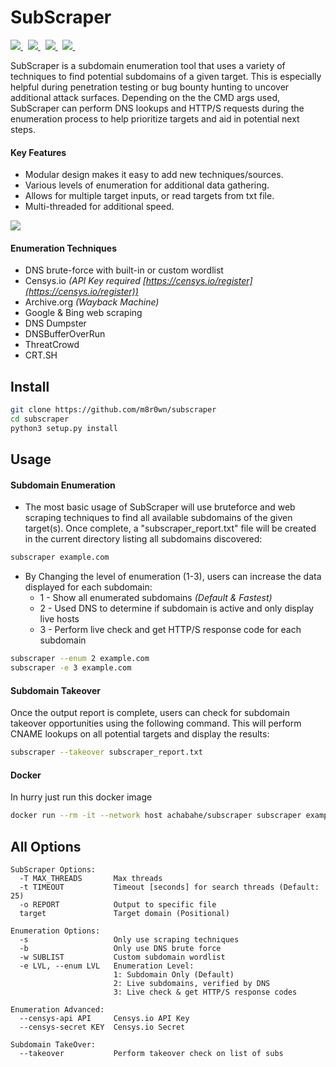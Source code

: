 # SubScraper
<p align="left">
    <a href="https://github.com/m8r0wn/subscraper/tree/master/subscraper/modules">
     <img src="https://img.shields.io/badge/Call%20for%20Modules-OPEN-green?style=plastic"/>
   </a>&nbsp;
    <a href="https://www.twitter.com/m8r0wn">
        <img src="https://img.shields.io/badge/Twitter-@m8r0wn-blue?style=plastic&logo=twitter"/>
    </a>&nbsp;
    <a href="https://github.com/sponsors/m8r0wn">
        <img src="https://img.shields.io/badge/Sponsor-GitHub-green?style=plastic&logo=github"/>
    </a>&nbsp;
    <a href="https://www.paypal.com/donate?hosted_button_id=68W8UCUF4SMTCn">
        <img src="https://img.shields.io/badge/Donate-PayPal-blue?style=plastic&logo=paypal"/>
    </a>&nbsp;
 </p>

SubScraper is a subdomain enumeration tool that uses a variety of techniques to find potential subdomains of a given target. This is especially helpful during penetration testing or bug bounty hunting to uncover additional attack surfaces. Depending on the the CMD args used, SubScraper can perform DNS lookups and HTTP/S requests during the enumeration process to help prioritize targets and aid in potential next steps.

#### Key Features
* Modular design makes it easy to add new techniques/sources.
* Various levels of enumeration for additional data gathering.
* Allows for multiple target inputs, or read targets from txt file.
* Multi-threaded for additional speed.

![](https://user-images.githubusercontent.com/13889819/59461972-a287ff80-8df0-11e9-9971-fb1cdf39471f.png)

#### Enumeration Techniques
* DNS brute-force with built-in or custom wordlist
* Censys.io *(API Key required [https://censys.io/register](https://censys.io/register))*
* Archive.org *(Wayback Machine)*
* Google & Bing web scraping
* DNS Dumpster
* DNSBufferOverRun
* ThreatCrowd
* CRT.SH

## Install
```bash
git clone https://github.com/m8r0wn/subscraper
cd subscraper
python3 setup.py install
```

## Usage
#### Subdomain Enumeration
* The most basic usage of SubScraper will use bruteforce and web scraping techniques to find all available subdomains of the given target(s). Once complete, a "subscraper_report.txt" file will be created in the current directory listing all subdomains discovered:
```bash
subscraper example.com
```

* By Changing the level of enumeration (1-3), users can increase the data displayed for each subdomain:
    * 1 - Show all enumerated subdomains *(Default & Fastest)*
    * 2 - Used DNS to determine if subdomain is active and only display live hosts
    * 3 - Perform live check and get HTTP/S response code for each subdomain

```bash
subscraper --enum 2 example.com
subscraper -e 3 example.com
```


#### Subdomain Takeover
Once the output report is complete, users can check for subdomain takeover opportunities using the following command. This will perform CNAME lookups on all potential targets and display the results:
```bash
subscraper --takeover subscraper_report.txt
```

#### Docker
In hurry just run this docker image
```bash
docker run --rm -it --network host achabahe/subscraper subscraper example.com | tee dns_recon.example.com
```
## All Options
```
SubScraper Options:
  -T MAX_THREADS       Max threads
  -t TIMEOUT           Timeout [seconds] for search threads (Default: 25)
  -o REPORT            Output to specific file
  target               Target domain (Positional)

Enumeration Options:
  -s                   Only use scraping techniques
  -b                   Only use DNS brute force
  -w SUBLIST           Custom subdomain wordlist
  -e LVL, --enum LVL   Enumeration Level:
                       1: Subdomain Only (Default)
                       2: Live subdomains, verified by DNS
                       3: Live check & get HTTP/S response codes

Enumeration Advanced:
  --censys-api API     Censys.io API Key
  --censys-secret KEY  Censys.io Secret

Subdomain TakeOver:
  --takeover           Perform takeover check on list of subs
```

